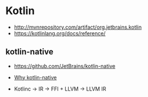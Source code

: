 # Kotlin

* http://mvnrepository.com/artifact/org.jetbrains.kotlin
* https://kotlinlang.org/docs/reference/



## kotlin-native
* https://github.com/JetBrains/kotlin-native
* [Why kotlin-native](https://discuss.kotlinlang.org/t/why-kotlin-native/2275)

* Kotlinc -> IR -> FFI + LLVM -> LLVM IR
